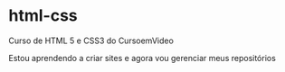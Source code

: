 # html-css
 Curso de HTML 5 e CSS3 do CursoemVideo

Estou aprendendo a criar sites e agora vou gerenciar meus repositórios


